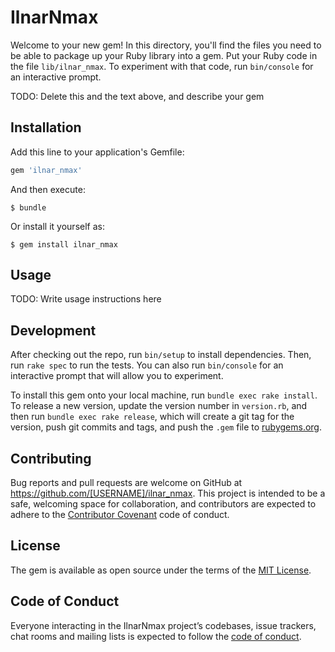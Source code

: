 # IlnarNmax

Welcome to your new gem! In this directory, you'll find the files you need to be able to package up your Ruby library into a gem. Put your Ruby code in the file `lib/ilnar_nmax`. To experiment with that code, run `bin/console` for an interactive prompt.

TODO: Delete this and the text above, and describe your gem

## Installation

Add this line to your application's Gemfile:

```ruby
gem 'ilnar_nmax'
```

And then execute:

    $ bundle

Or install it yourself as:

    $ gem install ilnar_nmax

## Usage

TODO: Write usage instructions here

## Development

After checking out the repo, run `bin/setup` to install dependencies. Then, run `rake spec` to run the tests. You can also run `bin/console` for an interactive prompt that will allow you to experiment.

To install this gem onto your local machine, run `bundle exec rake install`. To release a new version, update the version number in `version.rb`, and then run `bundle exec rake release`, which will create a git tag for the version, push git commits and tags, and push the `.gem` file to [rubygems.org](https://rubygems.org).

## Contributing

Bug reports and pull requests are welcome on GitHub at https://github.com/[USERNAME]/ilnar_nmax. This project is intended to be a safe, welcoming space for collaboration, and contributors are expected to adhere to the [Contributor Covenant](http://contributor-covenant.org) code of conduct.

## License

The gem is available as open source under the terms of the [MIT License](https://opensource.org/licenses/MIT).

## Code of Conduct

Everyone interacting in the IlnarNmax project’s codebases, issue trackers, chat rooms and mailing lists is expected to follow the [code of conduct](https://github.com/[USERNAME]/ilnar_nmax/blob/master/CODE_OF_CONDUCT.md).
